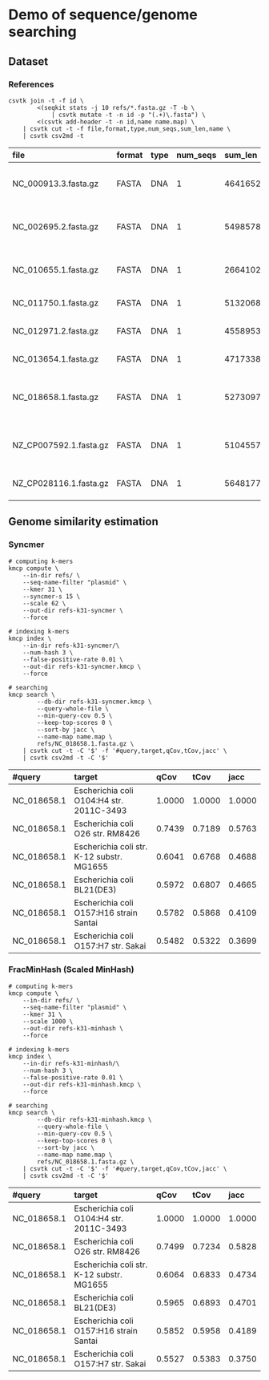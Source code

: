 # Demo of sequence/genome searching

## Dataset

### References

    csvtk join -t -f id \
            <(seqkit stats -j 10 refs/*.fasta.gz -T -b \
                | csvtk mutate -t -n id -p "(.+)\.fasta") \
            <(csvtk add-header -t -n id,name name.map) \
        | csvtk cut -t -f file,format,type,num_seqs,sum_len,name \
        | csvtk csv2md -t

file                  |format|type|num_seqs|sum_len|name
:---------------------|:-----|:---|:-------|:------|:----------------------------------------
NC_000913.3.fasta.gz  |FASTA |DNA |1       |4641652|Escherichia coli str. K-12 substr. MG1655
NC_002695.2.fasta.gz  |FASTA |DNA |1       |5498578|Escherichia coli O157:H7 str. Sakai
NC_010655.1.fasta.gz  |FASTA |DNA |1       |2664102|Akkermansia muciniphila ATCC BAA-835
NC_011750.1.fasta.gz  |FASTA |DNA |1       |5132068|Escherichia coli IAI39
NC_012971.2.fasta.gz  |FASTA |DNA |1       |4558953|Escherichia coli BL21(DE3)
NC_013654.1.fasta.gz  |FASTA |DNA |1       |4717338|Escherichia coli SE15
NC_018658.1.fasta.gz  |FASTA |DNA |1       |5273097|Escherichia coli O104:H4 str. 2011C-3493
NZ_CP007592.1.fasta.gz|FASTA |DNA |1       |5104557|Escherichia coli O157:H16 strain Santai
NZ_CP028116.1.fasta.gz|FASTA |DNA |1       |5648177|Escherichia coli O26 str. RM8426

## Genome similarity estimation

### Syncmer

    # computing k-mers
    kmcp compute \
        --in-dir refs/ \
        --seq-name-filter "plasmid" \
        --kmer 31 \
        --syncmer-s 15 \
        --scale 62 \
        --out-dir refs-k31-syncmer \
        --force

    # indexing k-mers
    kmcp index \
        --in-dir refs-k31-syncmer/\
        --num-hash 3 \
        --false-positive-rate 0.01 \
        --out-dir refs-k31-syncmer.kmcp \
        --force

    # searching
    kmcp search \
            --db-dir refs-k31-syncmer.kmcp \
            --query-whole-file \
            --min-query-cov 0.5 \
            --keep-top-scores 0 \
            --sort-by jacc \
            --name-map name.map \
            refs/NC_018658.1.fasta.gz \
        | csvtk cut -t -C '$' -f '#query,target,qCov,tCov,jacc' \
        | csvtk csv2md -t -C '$'

|#query     |target                                   |qCov  |tCov  |jacc  |
|:----------|:----------------------------------------|:-----|:-----|:-----|
|NC_018658.1|Escherichia coli O104:H4 str. 2011C-3493 |1.0000|1.0000|1.0000|
|NC_018658.1|Escherichia coli O26 str. RM8426         |0.7439|0.7189|0.5763|
|NC_018658.1|Escherichia coli str. K-12 substr. MG1655|0.6041|0.6768|0.4688|
|NC_018658.1|Escherichia coli BL21(DE3)               |0.5972|0.6807|0.4665|
|NC_018658.1|Escherichia coli O157:H16 strain Santai  |0.5782|0.5868|0.4109|
|NC_018658.1|Escherichia coli O157:H7 str. Sakai      |0.5482|0.5322|0.3699|

### FracMinHash (Scaled MinHash)

    # computing k-mers
    kmcp compute \
        --in-dir refs/ \
        --seq-name-filter "plasmid" \
        --kmer 31 \
        --scale 1000 \
        --out-dir refs-k31-minhash \
        --force

    # indexing k-mers
    kmcp index \
        --in-dir refs-k31-minhash/\
        --num-hash 3 \
        --false-positive-rate 0.01 \
        --out-dir refs-k31-minhash.kmcp \
        --force

    # searching
    kmcp search \
            --db-dir refs-k31-minhash.kmcp \
            --query-whole-file \
            --min-query-cov 0.5 \
            --keep-top-scores 0 \
            --sort-by jacc \
            --name-map name.map \
            refs/NC_018658.1.fasta.gz \
        | csvtk cut -t -C '$' -f '#query,target,qCov,tCov,jacc' \
        | csvtk csv2md -t -C '$'

|#query     |target                                   |qCov  |tCov  |jacc  |
|:----------|:----------------------------------------|:-----|:-----|:-----|
|NC_018658.1|Escherichia coli O104:H4 str. 2011C-3493 |1.0000|1.0000|1.0000|
|NC_018658.1|Escherichia coli O26 str. RM8426         |0.7499|0.7234|0.5828|
|NC_018658.1|Escherichia coli str. K-12 substr. MG1655|0.6064|0.6833|0.4734|
|NC_018658.1|Escherichia coli BL21(DE3)               |0.5965|0.6893|0.4701|
|NC_018658.1|Escherichia coli O157:H16 strain Santai  |0.5852|0.5958|0.4189|
|NC_018658.1|Escherichia coli O157:H7 str. Sakai      |0.5527|0.5383|0.3750
